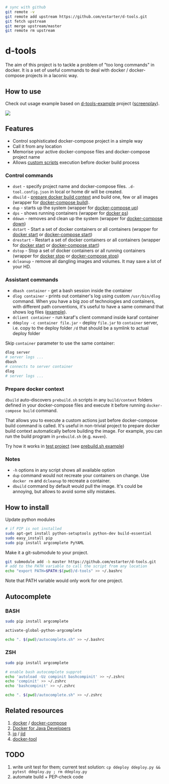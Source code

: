 ```bash
# sync with github
git remote -v
git remote add upstream https://github.com/estarter/d-tools.git
git fetch upstream
git merge upstream/master
git remote rm upstream
```

# d-tools
The aim of this project is to tackle a problem of "too long commands" in docker.
It is a set of useful commands to deal with docker / docker-compose projects in a laconic way.

## How to use

Check out usage example based on [d-tools-example](https://github.com/estarter/d-tools-example) project ([screenplay](https://github.com/estarter/d-tools-example/blob/master/screenplay.txt)).

<a href="https://asciinema.org/a/148184?autoplay=1"><img src="https://asciinema.org/a/148184.png" /></a>

## Features

* Control sophisticated docker-compose project in a simple way
* Call it from any location
* Memorise your active docker-compose files and docker-compose project name
* Allows [custom scripts](#prepare-docker-context) execution before docker build process


### Control commands

* `dset` - specify project name and docker-compose files. `.d-tool.config.json` in local or home dir will be created.
* `dbuild` - [prepare docker build context](#prepare-docker-context) and build one, few or all images (wrapper for [docker-compose build](https://docs.docker.com/compose/reference/build/)).
* `dup` - starts up the system (wrapper for [docker-compose up](https://docs.docker.com/compose/reference/up/))
* `dps` - shows running containers (wrapper for [docker ps](https://docs.docker.com/engine/reference/commandline/ps/))
* `ddown` - removes and clean up the system (wrapper for [docker-compose down](https://docs.docker.com/compose/reference/down/))
* `dstart` - Start a set of docker containers or all containers (wrapper for [docker start]([https://docs.docker.com/engine/reference/commandline/start/) or [docker-compose start](https://docs.docker.com/compose/reference/start/))
* `drestart` - Restart a set of docker containers or all containers (wrapper for [docker start]([https://docs.docker.com/engine/reference/commandline/restart/) or [docker-compose start](https://docs.docker.com/compose/reference/restart/))
* `dstop` - Stop a set of docker containers or all running containers (wrapper for [docker stop](https://docs.docker.com/engine/reference/commandline/stop/) or [docker-compose stop](https://docs.docker.com/compose/reference/stop/))
* `dcleanup` - remove all dangling images and volumes. It may save a lot of your HD.

### Assistant commands

* `dbash container` - get a bash session inside the container
* `dlog container` - prints out container's log using custom `/usr/bin/dlog` command. When you have a big zoo of
technologies and containers, with different path conventions, it's useful to have a same command that shows log files
([example](https://github.com/estarter/test-smtp-server/blob/master/Dockerfile#L21)).
* `dclient container` - run karaf's client command inside karaf container
* `ddeploy -c container file.jar` - deploy `file.jar` to `container` server, i.e. copy to the deploy folder `/d` that should be a symlink to actual deploy folder

Skip `container` parameter to use the same container:

```bash
dlog server
# server logs ...
dbash
# connects to server container
dlog
# server logs ...
```

### Prepare docker context

`dbuild` auto-discovers `prebuild.sh` scripts in any `build/context` folders defined in your docker-compose files
and execute it before running `docker-compose build` command.

That allows you to execute a custom actions just before docker-compose build command is called.
It's useful in non-trivial project to prepare docker build context automatically before building the image.
For example, you can run the build program in `prebuild.sh` (e.g. `maven`).

Try how it works in [test project](https://github.com/estarter/d-tools-example) (see [prebuild.sh example](https://github.com/estarter/d-tools-example/blob/master/images/client/prebuild.sh))

### Notes

* `-h` options in any script shows all available option
* `dup` command would not recreate your containers on change. Use `docker rm` and `dcleanup` to recreate a container.
* `dbuild` command by default would pull the image. It's could be annoying, but allows to avoid some silly mistakes.

## How to install

Update python modules

```bash
# if PIP is not installed
sudo apt-get install python-setuptools python-dev build-essential
sudo easy_install pip
sudo pip install argcomplete PyYAML
```

Make it a git-submodule to your project.

```bash
git submodule add -b master https://github.com/estarter/d-tools.git
# add to the PATH variable to call the script from any location
echo "export PATH=$PATH:$(pwd)/d-tools" >> ~/.bashrc
```

Note that PATH variable would only work for one project.

## Autocomplete

### BASH

```bash
sudo pip install argcomplete

activate-global-python-argcomplete

echo ". $(pwd)/autocomplete.sh" >> ~/.bashrc
```

### ZSH

```bash
sudo pip install argcomplete

# enable bash autocomplete supprot
echo 'autoload -Uz compinit bashcompinit' >> ~/.zshrc
echo 'compinit' >> ~/.zshrc
echo 'bashcompinit' >> ~/.zshrc

echo ". $(pwd)/autocomplete.sh" >> ~/.zshrc
```

## Related resources

1. [docker](https://docs.docker.com/) / [docker-compose](https://docs.docker.com/compose/)
2. [Docker for Java Developers](https://github.com/docker/labs/tree/master/developer-tools/java/)
3. [jq](https://stedolan.github.io/jq/) / [jid](https://github.com/simeji/jid)
4. [docker-tool](https://github.com/ohmystack/docker-tool)

## TODO

1. write unit test for them; current test solution: `cp ddeploy ddeploy.py && pytest ddeploy.py ; rm ddeploy.py` 
1. automate build + PEP-check code
